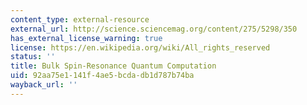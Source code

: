 ```yaml
---
content_type: external-resource
external_url: http://science.sciencemag.org/content/275/5298/350
has_external_license_warning: true
license: https://en.wikipedia.org/wiki/All_rights_reserved
status: ''
title: Bulk Spin-Resonance Quantum Computation
uid: 92aa75e1-141f-4ae5-bcda-db1d787b74ba
wayback_url: ''
---
```

